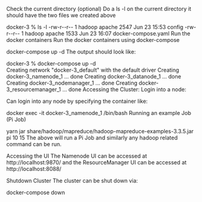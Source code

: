 Check the current directory (optional)
Do a ls -l on the current directory it should have the two files we created above

docker-3 % ls -l
-rw-r--r-- 1 hadoop apache 2547 Jun 23 15:53 config
-rw-r--r-- 1 hadoop apache 1533 Jun 23 16:07 docker-compose.yaml
Run the docker containers
Run the docker containers using docker-compose

docker-compose up -d
The output should look like:

docker-3 % docker-compose up -d  
Creating network "docker-3_default" with the default driver
Creating docker-3_namenode_1 ... done
Creating docker-3_datanode_1 ... done
Creating docker-3_nodemanager_1 ... done
Creating docker-3_resourcemanager_1 ... done
Accessing the Cluster:
Login into a node:

Can login into any node by specifying the container like:

docker exec -it docker-3_namenode_1 /bin/bash
Running an example Job (Pi Job)

yarn jar share/hadoop/mapreduce/hadoop-mapreduce-examples-3.3.5.jar pi 10 15
The above will run a Pi Job and similarly any hadoop related command can be run.

Accessing the UI
The Namenode UI can be accessed at http://localhost:9870/⁠ and the ResourceManager UI can be accessed at http://localhost:8088/⁠

Shutdown Cluster
The cluster can be shut down via:

docker-compose down
